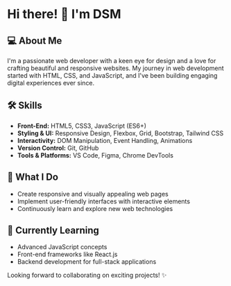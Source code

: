 # Hi there! 👋 I'm DSM

## 💻 About Me
I'm a passionate web developer with a keen eye for design and a love for crafting beautiful and responsive websites. My journey in web development started with HTML, CSS, and JavaScript, and I've been building engaging digital experiences ever since.

## 🛠 Skills
- **Front-End:** HTML5, CSS3, JavaScript (ES6+)
- **Styling & UI:** Responsive Design, Flexbox, Grid, Bootstrap, Tailwind CSS
- **Interactivity:** DOM Manipulation, Event Handling, Animations
- **Version Control:** Git, GitHub
- **Tools & Platforms:** VS Code, Figma, Chrome DevTools

## 🚀 What I Do
- Create responsive and visually appealing web pages
- Implement user-friendly interfaces with interactive elements
- Continuously learn and explore new web technologies

## 🌱 Currently Learning
- Advanced JavaScript concepts
- Front-end frameworks like React.js
- Backend development for full-stack applications

Looking forward to collaborating on exciting projects! ✨

